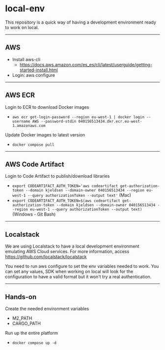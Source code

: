 # local-env

This repository is a quick way of having a development environment ready to work on local.

---

## AWS 
- Install aws-cli
    - https://docs.aws.amazon.com/es_es/cli/latest/userguide/getting-started-install.html
- Login: aws configure

---

## AWS ECR

Login to ECR to download Docker images
- `aws ecr get-login-password --region eu-west-1 | docker login --username AWS --password-stdin 040156513434.dkr.ecr.eu-west-1.amazonaws.com`

Update Docker images to latest version
- `docker compose pull`

---

## AWS Code Artifact

Login to Code Artifact to publish/download libraries
- `export CODEARTIFACT_AUTH_TOKEN='aws codeartifact get-authorization-token --domain kjeldsen --domain-owner 040156513434 --region eu-west-1 --query authorizationToken --output text'` (Mac)
- `export CODEARTIFACT_AUTH_TOKEN=$(aws codeartifact get-authorization-token --domain kjeldsen --domain-owner 040156513434 --region eu-west-1 --query authorizationToken --output text)` (Windows - Git Bash) 

---

## Localstack

We are using Localstack to have a local development environment emulating AWS Cloud services. For more information, access https://github.com/localstack/localstack

You need to run aws configure to set the env variables needed to work. You can set any values, SDK when working on local will look for the configuration to have a valid format but it won't try a real authentication.

---

## Hands-on

Create the needed environment variables 
- M2_PATH
- CARGO_PATH

Run up the entire platform
- `docker compose up -d`
